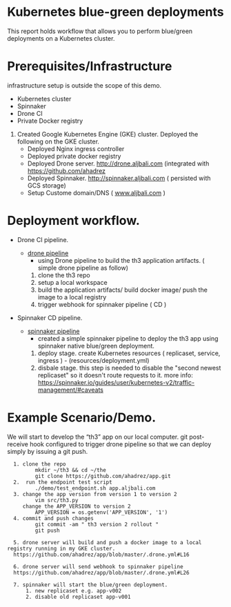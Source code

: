 # Kubernetes blue-green deployments 

This report holds workflow that allows you to perform blue/green deployments on a Kubernetes cluster.

# Prerequisites/Infrastructure  
infrastructure setup is outside the scope of this demo. 

- Kubernetes cluster 
- Spinnaker 
- Drone CI
- Private Docker registry

1. Created Google Kubernetes Engine (GKE) cluster. 
Deployed the following on the GKE cluster. 
   - Deployed Nginx ingress controller
   - Deployed private docker registry
   - Deployed Drone server. http://drone.aljbali.com   (integrated with https://github.com/ahadrez
   - Deployed Spinnaker. http://spinnaker.aljbali.com  (  persisted with  GCS storage) 
   - Setup Custome domain/DNS ( www.aljbali.com ) 
   
 
# Deployment workflow. 

- Drone CI pipeline.
   *  [drone pipeline](.drone.yml) 
      -  using Drone pipeline to build the th3 application artifacts. ( simple drone pipeline as follow) 
      1. clone the th3 repo
      2. setup a local workspace
      3. build the application artifacts/ build docker image/ push the image to a local registry
      4. trigger webhook for spinnaker pipeline ( CD ) 
  
-  Spinnaker CD pipeline. 
   *  [spinnaker pipeline](resources/spinnaker-pipeline.json) 
      - created a simple spinnaker pipeline to deploy the th3 app using spinnaker native blue/green deployment.
      1. deploy stage.  create Kubernetes resources ( replicaset, service, ingress ) - (resources/deployment.yml) 
      2. disbale stage. this step is needed to disable the "second newest replicaset"  so it doesn't route requests to it. 
         more info: https://spinnaker.io/guides/user/kubernetes-v2/traffic-management/#caveats
    
# Example Scenario/Demo. 
We will start to develop the  “th3” app on our local computer. git post-receive hook configured to trigger drone pipeline so that we can deploy simply by issuing a git push.


      1. clone the repo 
             mkdir ~/th3 && cd ~/the
             git clone https://github.com/ahadrez/app.git
      2.  run the endpoint test script 
             ./demo/test_endpoint.sh app.aljbali.com
      3. change the app version from version 1 to version 2
             vim src/th3.py
         change the APP_VERSION to version 2
             APP_VERSION = os.getenv('APP_VERSION', '1')
      4. commit and push changes 
             git commit -am " th3 version 2 rollout "
             git push 
       
      5. drone server will build and push a docker image to a local registry running in my GKE cluster. 
      https://github.com/ahadrez/app/blob/master/.drone.yml#L16
      
      6. drone server will send webhook to spinnaker pipeline 
      https://github.com/ahadrez/app/blob/master/.drone.yml#L26
      
      7. spinnaker will start the blue/green deployment. 
          1. new replicaset e.g. app-v002
          2. disable old replicaset app-v001
          
      
     

         

